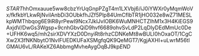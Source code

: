 $START$hhOmxauue5ww8cbzYrUqGnpPZgT4m1LXVbj6/iJ0iYWXr0yMqmWoVx/fkfkbYLkwRjNvilAnbDi3OUbkfhJZf5Plp84UmCfIbTR1jHO032e8wZ71MESLkpWMThbqog6E9iR8yrPewI9Ncx7JklJvIOBK6WuMNHCTZIhM1x3H4KiEGS9AxjdV/DwGs3Wgsp+9cnhGbvQiD9hvf6689ohvSvLdP2LqDIyDEdMmUc0De+UFHK6wq5/mh2sirXDVYXzD0DnyiRt8rhzCDNKeMt8wBULI0hOxaOT/1CgCXw2X3fNKNbytO1NvIFUEDKUFaXSMgfqQK9QeMGT7/KgjAXHI+uLwrM56tlGMAU6vL/RAKeXZ6AbbmgMvheAygOqBJ9kp$END$